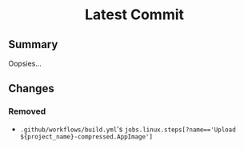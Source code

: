 <h1 align="center" style="font-weight: bold">
    Latest Commit
</h1>

## **Summary**

Oopsies... <!-- cspell: disable-line -->

## **Changes**

### **Removed**

- `.github/workflows/build.yml`'s `jobs.linux.steps[?name=='Upload ${project_name}-compressed.AppImage']`
